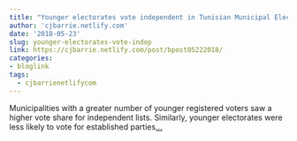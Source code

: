 ```yaml
---
title: "Younger electorates vote independent in Tunisian Municipal Elections"
author: 'cjbarrie.netlify.com'
date: '2018-05-23'
slug: younger-electorates-vote-indep
link: https://cjbarrie.netlify.com/post/bpost05222018/
categories:
- bloglink
tags:
  - cjbarrienetlifycom
---
```


Municipalities with a greater number of younger registered voters saw a higher vote share for independent lists. Similarly, younger electorates were less likely to vote for established parties[... <i class="fas fa-external-link-alt"></i>](https://cjbarrie.netlify.com/post/bpost05222018/)

